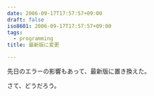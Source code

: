 ```yaml
---
date: 2006-09-17T17:57:57+09:00
draft: false
iso8601: 2006-09-17T17:57:57+09:00
tags:
  - programming
title: 最新版に変更

---
```


先日のエラーの影響もあって、最新版に置き換えた。  

さて、どうだろう。
